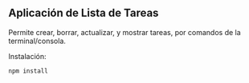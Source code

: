 ## Aplicación de Lista de Tareas

Permite crear, borrar, actualizar, y mostrar tareas, por comandos de la terminal/consola.

Instalación:

```
npm install
```